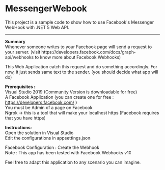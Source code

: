 <h1>MessengerWebook</h1> 
This project is a sample code to show how to use Facebook's Messenger WebHook with .NET 5 Web API.

<hr/>
<b>Summary</b><br/>
Whenever someone writes to your Facebook page will send a request to your server. (visit https://developers.facebook.com/docs/graph-api/webhooks to know more about Facebook Webhooks)<br/>

This Web Application catch this request and do something accordingly. For now, it just sends same text to the sender. (you should decide what app will do)

<b>Prerequisites :</b><br/>
Visual Studio 2019 (Community Version is downloadable for free)<br/>
A Facebook Application (you can create one for free : https://developers.facebook.com/ )<br/>
You must be Admin of a page on Facebook<br/>
Ngrok -> this is a tool that will make your localhost https (Facebook requires that you have https)<br/>

<b>Instructions:</b><br/>
Open the solution in Visual Studio<br/>
Edit the configurations in appsettings.json<br/>

Facebook Configuration :
Create the Webhook<br/>
Note : This app has been tested with Facebook Webhooks v10<br/>


Feel free to adapt this application to any scenario you can imagine. 
